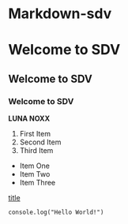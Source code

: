 # Markdown-sdv
# Welcome to SDV
## Welcome to SDV
### Welcome to SDV

**LUNA NOXX**

1. First Item
2. Second Item
3. Third Item

- Item One
- Item Two
- Item Three

[title](https://www.google.com/)

`console.log("Hello World!")`